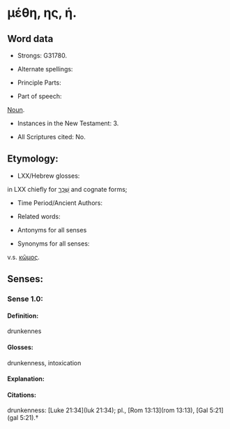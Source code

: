 # μέθη, ης, ἡ.

<!-- Status: S2=NeedsReview -->
<!-- Lexica used for edits: BDAG, FFM, LN, A-S -->

## Word data

* Strongs: G31780.

* Alternate spellings:

* Principle Parts: 

* Part of speech: 

[Noun](http://ugg.readthedocs.io/en/latest/noun.html).

* Instances in the New Testament: 3.

* All Scriptures cited: No.

## Etymology: 

* LXX/Hebrew glosses: 

in LXX chiefly for [שֵׁכָר](//en-uhl/H7937) and cognate forms;

* Time Period/Ancient Authors: 

* Related words: 

* Antonyms for all senses

* Synonyms for all senses: 

 v.s. [κῶμος](../G29700/01.md).

## Senses: 

### Sense  1.0: 

#### Definition: 

drunkennes

#### Glosses: 

drunkenness, intoxication

#### Explanation: 

#### Citations: 

drunkenness: [Luke 21:34](luk 21:34); pl., [Rom 13:13](rom 13:13), [Gal 5:21](gal 5:21).†
